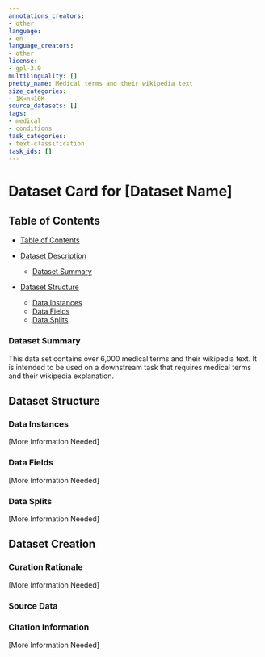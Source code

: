 ```yaml
---
annotations_creators:
- other
language:
- en
language_creators:
- other
license:
- gpl-3.0
multilinguality: []
pretty_name: Medical terms and their wikipedia text
size_categories:
- 1K<n<10K
source_datasets: []
tags:
- medical
- conditions
task_categories:
- text-classification
task_ids: []
---
```

# Dataset Card for [Dataset Name]

## Table of Contents
- [Table of Contents](#table-of-contents)
- [Dataset Description](#dataset-description)
  - [Dataset Summary](#dataset-summary)
  
- [Dataset Structure](#dataset-structure)
  - [Data Instances](#data-instances)
  - [Data Fields](#data-fields)
  - [Data Splits](#data-splits)

### Dataset Summary

This data set contains over 6,000 medical terms and their wikipedia text. It is intended to be used on a downstream task that requires medical terms and their wikipedia explanation. 

## Dataset Structure

### Data Instances

[More Information Needed]

### Data Fields

[More Information Needed]

### Data Splits

[More Information Needed]

## Dataset Creation

### Curation Rationale

[More Information Needed]

### Source Data

### Citation Information

[More Information Needed]
